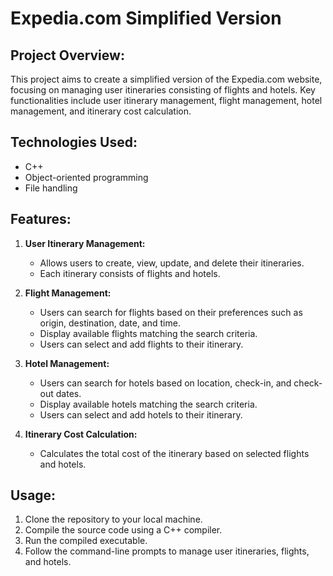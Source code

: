 # Expedia.com Simplified Version

## Project Overview:
This project aims to create a simplified version of the Expedia.com website, focusing on managing user itineraries consisting of flights and hotels. 
Key functionalities include user itinerary management, flight management, hotel management, and itinerary cost calculation.

## Technologies Used:
- C++
- Object-oriented programming
- File handling

## Features:
1. **User Itinerary Management:**
   - Allows users to create, view, update, and delete their itineraries.
   - Each itinerary consists of flights and hotels.

2. **Flight Management:**
   - Users can search for flights based on their preferences such as origin, destination, date, and time.
   - Display available flights matching the search criteria.
   - Users can select and add flights to their itinerary.

3. **Hotel Management:**
   - Users can search for hotels based on location, check-in, and check-out dates.
   - Display available hotels matching the search criteria.
   - Users can select and add hotels to their itinerary.

4. **Itinerary Cost Calculation:**
   - Calculates the total cost of the itinerary based on selected flights and hotels.

## Usage:
1. Clone the repository to your local machine.
2. Compile the source code using a C++ compiler.
3. Run the compiled executable.
4. Follow the command-line prompts to manage user itineraries, flights, and hotels.
